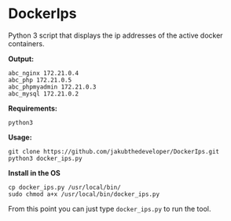 # DockerIps
Python 3 script that displays the ip addresses of the active docker containers.

**Output:**

```
abc_nginx 172.21.0.4
abc_php 172.21.0.5
abc_phpmyadmin 172.21.0.3
abc_mysql 172.21.0.2
```

**Requirements:**
```
python3
```

**Usage:**

```
git clone https://github.com/jakubthedeveloper/DockerIps.git
python3 docker_ips.py
```

**Install in the OS**

```
cp docker_ips.py /usr/local/bin/
sudo chmod a+x /usr/local/bin/docker_ips.py
```

From this point you can just type `docker_ips.py` to run the tool.

